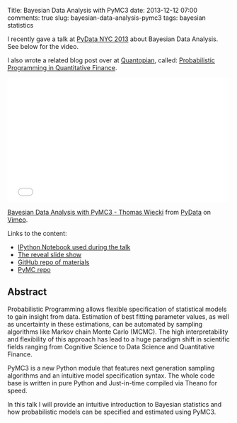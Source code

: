 Title: Bayesian Data Analysis with PyMC3
date: 2013-12-12 07:00
comments: true
slug: bayesian-data-analysis-pymc3
tags: bayesian statistics

I recently gave a talk at [PyData NYC 2013](http://pydata.org/nyc2013/) about Bayesian Data Analysis. See below for the video.

I also wrote a related blog post over at [Quantopian](https://www.quantopian.com), called:
[Probabilistic Programming in Quantitative Finance](http://blog.quantopian.com/probabilistic-programming-quant-finance/).

<iframe src="//player.vimeo.com/video/79518830" width="500" height="281" frameborder="0" webkitallowfullscreen mozallowfullscreen allowfullscreen></iframe> <p><a href="http://vimeo.com/79518830">Bayesian Data Analysis with PyMC3 - Thomas Wiecki</a> from <a href="http://vimeo.com/pydata">PyData</a> on <a href="https://vimeo.com">Vimeo</a>.</p>

Links to the content:

* [IPython Notebook used during the talk](http://nbviewer.ipython.org/github/twiecki/pymc3_talk/blob/master/bayesian_pymc3.ipynb)
* [The reveal slide show](https://rawgithub.com/twiecki/pymc3_talk/master/bayesian_pymc3.slides.html)
* [GitHub repo of materials](https://github.com/twiecki/pymc3_talk)
* [PyMC repo](https://github.com/pymc-devs/pymc)

Abstract
--------

Probabilistic Programming allows flexible specification of statistical models to gain insight from data. Estimation of best fitting parameter values, as well as uncertainty in these estimations, can be automated by sampling algorithms like Markov chain Monte Carlo (MCMC). The high interpretability and flexibility of this approach has lead to a huge paradigm shift in scientific fields ranging from Cognitive Science to Data Science and Quantitative Finance.

PyMC3 is a new Python module that features next generation sampling algorithms and an intuitive model specification syntax. The whole code base is written in pure Python and Just-in-time compiled via Theano for speed.

In this talk I will provide an intuitive introduction to Bayesian statistics and how probabilistic models can be specified and estimated using PyMC3.
